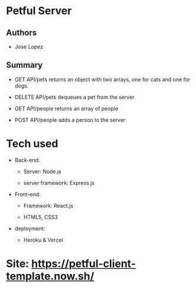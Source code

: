 # Petful Server

## Authors
- Jose Lopez

## Summary
- GET API/pets returns an object with two arrays, one for cats and one for dogs.

- DELETE API/pets dequeues a pet from the server.

- GET API/people returns an array of people

- POST API/people adds a person to the server

# Tech used
- Back-end:
    - Server: Node.js

    - server framework: Express.js

- Front-end:

    - Framework: React.js

    - HTML5, CSS3

- deployment:

    - Heroku & Vercel

# Site:  https://petful-client-template.now.sh/